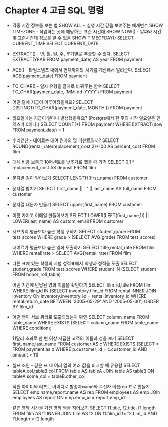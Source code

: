 # Chapter 4 고급 SQL 명령
- 각종 시간 정보를 보는 법
  SHOW ALL - 실행 시간 값을 보여주는 매개변수
  SHOW TIMEZONE - 작업하는 곳에 해당하는 표준 시간대
  SHOW NOW() - 날짜와 시간 및 표준시간대 정보를 알 수 있음
  SHOW TIMEOFDAY()
  SELECT CURRENT_TIME
  SELECT CURRENT_DATE

- EXTRACT() - 년, 월, 일, 주, 분기별로 추출할 수 있다.
  SELECT EXTRACT(YEAR FROM payment_date) AS year
  FROM payment

- AGE() - 타임스탬프 내에서 현재까지의 시기를 계산해서 알려준다.
  SELECT AGE(payment_date)
  FROM payment


- TO_CHAR() - 일자 유형을 글자로 바꿔주는 함수
  SELECT TO_CHAR(payment_date, 'MM-dd-YYYY')
  FROM payment

- 어떤 달에 지급이 이루어졌을까요?
  SELECT DISTINCT(TO_CHAR(payment_date,'MONTH'))
  FROM payment

- 월요일에는 지급이 얼마나 발생했을까요? (Postgre에서 한 주의 시작 일요일은 인덱스가 0이다.)
  SELECT COUNT(*)
  FROM payment
  WHERE EXTRACT(dow FROM payment_date) = 1

- 수리연산 - 대여료는 대여 원가의 몇 퍼센트일까?
  SELECT ROUND(rental_rate/replacement_cost,2)*100 AS percent_cost
  FROM film

- 대체 비용 보증금 10퍼센트를 낮추기로 했을 때 가격
  SELECT 0.1 * replacement_cost AS deposit
  FROM film

- 문자열 길이 알아보기
  SELECT LENGTH(first_name) FROM customer

- 문자열 합치기
  SELECT first_name || ' ' || last_name AS full_name
  FROM customer

- 문자열 대문자 만들기
  SELECT upper(first_name) FROM customer

- 이름 가지고 이메일 만들어보기
  SELECT LOWER(LEFT(first_name,1)) || LOWER(last_name) AS custom_email
  FROM customer

- 서브쿼리
  평균보다 높은 학생 구하기
  SELECT student,grade FROM test_scores
  WHERE grade > (SELECT AVG(grade) FROM test_scores)

  대여료가 평균보다 높은 영화 도출하기
  SELECT title,rental_rate
  FROM film
  WHERE rental)rate >
  SELECT AVG(rental_rate) FROM film

- 다른 표에 있는 학생의 시험 성적표에서 학생과 성적을 도출
  SELECT student,grade FROM test_scores
  WHERE student IN
  (SELECT student FROM honor_roll_table)

  어떤 기간에 반납된 영화 이름을 확인하기
  SELECT film_id,title
  FROM film
  WHERE film_id IN
  (SELECT inventory.film_id
  FROM rental
  INNER JOIN inventory ON inventory.inventory_id = rental.inventory_id
  WHERE rental.return_date BETWEEN '2005-05-29' AND '2005-05-30')
  ORDER BY film_id

- 어떤 행이 서브 쿼리로 도출되었는지 확인
  SELECT column_name
  FROM table_name
  WHERE EXISTS
  (SELECT column_name FROM table_name WHERE condition);

  11달러 초과로 한 번 이상 지급한 고객의 이름과 성을 보기
  SELECT first_name,last_name
  FROM customer AS c
  WHERE EXISTS
  (SELECT * FROM payment as p
  WHERE p.customer_id = c.customer_id
  AND amount > 11)

- 셀프 조인 - 같은 표 내 여러 열의 여러 값을 비교할 때 유용함
  SELECT tableA.col,tableB.col
  FROM table AS tableA
  JOIN table AS tableB ON
  tableA.some_col = tableB.other_col

  직원 아이디와 리포트 아이디로 발송자name와 수신자 이름rep 표로 만들기
  SELECT emp.name,report.name AS rep
  FROM employees AS emp
  JOIN employees AS report ON
  emp.emp_id = report.emp_id

  같은 영화 시간을 가진 영화 짝을 지어보기
  SELECT f1.title, f2.title, f1.length
  FROM film AS f1
  INNER JOIN film AS f2 
  ON f1.film_id != f2.film_id
  AND f1.length = f2.length
